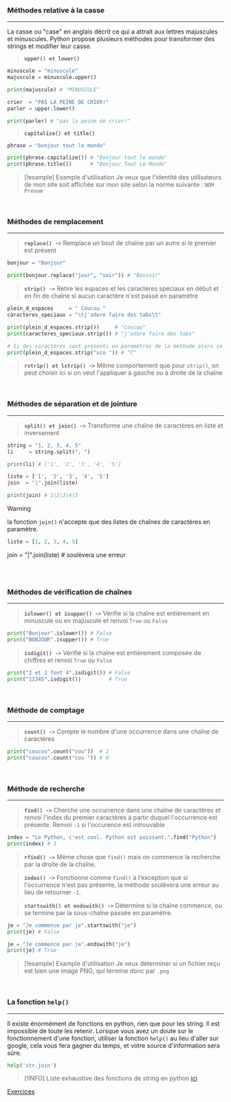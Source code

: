 ### Méthodes relative à la casse
---

La casse ou "case" en anglais décrit ce qui a attrait aux lettres majuscules et minuscules.
Python propose plusieurs méthodes pour transformer des strings et modifier leur casse.

> **`upper() et lower()`**
```python
minuscule = "minuscule"
majuscule = minuscule.upper()

print(majuscule) # "MINUSCULE"

crier  = "PAS LA PEINE DE CRIER!"
parler = upper.lower()

print(parler) # "pas la peine de crier!"
```

> **`capitalize() et title()`**
```python
phrase = "bonjour tout le monde"

print(phrase.capitalize()) # "Bonjour tout le monde"
print(phrase.title())      # "Bonjour Tout Le Monde"
```


> [!example] Example d'utilisation
> Je veux que l'identité des utilisateurs de mon site soit affichée sur mon site selon la norme suivante : `NOM Prénom`

<br>

### Méthodes de remplacement
---

> **`replace() ->`** Remplace un bout de chaîne par un autre si le premier est présent
```python
bonjour = "Bonjour"

print(bonjour.replace("jour", "soir")) # "Bonsoir"
```

> **`strip() ->`** Retire les espaces et les caractères spéciaux en début et en fin de chaîne si aucun caractère n'est passé en paramètre
```python
plein_d_espaces     = " Coucou "
caracteres_speciaux = "\tj'adore faire des tabs\t"

print(plein_d_espaces.strip())     # "Coucou"
print(caracteres_speciaux.strip()) # "j'adore faire des tabs"

# Si des caractères sont présents en paramètres de la méthode alors ce seront ces derniers qui seront retirés indépendemment de l'ordre
print(plein_d_espaces.strip("uco ")) # "C"
```

> **`rstrip() et lstrip() ->`** Même comportement que pour `strip()`, on peut choisir ici si on veut l'appliquer à gauche ou à droite de la chaîne

<br>

### Méthodes de séparation et de jointure
---

> **`split() et join() ->`** Transforme une chaîne de caractères en liste et inversement
```python
string = "1, 2, 3, 4, 5"
li     = string.split(", ")

print(li) # ['1', '2', '3', '4', '5']

liste = ['1', '2', '3', '4', '5']
join  = "|".join(liste)

print(join) # 1|2|3|4|5
```


>[!warning]
>la fonction `join()` n'accepte que des listes de chaînes de caractères en paramètre.
>```python
>liste = [1, 2, 3, 4, 5]
join  = "|".join(liste) # soulèvera une erreur
>```

<br>

### Méthodes de vérification de chaînes
---

> **`islower() et isupper() ->`** Vérifie si la chaîne est entièrement en minuscule ou en majuscule et renvoi `True` ou `False`
```python
print("Bonjour".islower()) # False
print("BONJOUR".isupper()) # True
```

> **`isdigit() ->`** Vérifie si la chaîne est entièrement composée de chiffres et  renvoi `True` ou `False`
```python
print("2 et 2 font 4".isdigit()) # False
print("12345".isdigit())         # True
```

<br>

### Méthode de comptage
---

> **`count() ->`** Compte le nombre d'une occurrence dans une chaîne de caractères
```python
print("coucou".count("cou"))  # 2
print("coucou".count("cou ")) # 0
```

<br>

### Méthode de recherche
---

> **`find() ->`** Cherche une occurrence dans une chaîne de caractères et renvoi l'index du premier caractères à partir duquel l'occurrence est présente. Renvoi `-1` si l'occurence est introuvable
```python
index = "Le Python, c'est cool. Python est puissant.".find("Python")
print(index) # 3
```

> **`rfind() ->`** Même chose que `find()` mais on commence la recherche par la droite de la chaîne.

> **`index() ->`** Fonctionne comme `find()` à l'exception que si l'occurrence n'est pas présente, la méthode soulèvera une erreur au lieu de retourner `-1`.

> **`startswith() et endswith() ->`** Détermine si la chaîne commence, ou se termine par la sous-chaîne passée en paramètre.
```python
je = "Je commence par je".startswith("je")
print(je) # False

je = "Je commence par je".endswith("je")
print(je) # True
```


> [!example] Example d'utilisation
>  Je veux déterminer si un fichier reçu est bien une image PNG, qui termine donc par `.png`

<br>

### La fonction `help()`
---

Il existe énormément de fonctions en python, rien que pour les string. Il est impossible de toute les retenir. Lorsque vous avez un doute sur le fonctionnement d'une fonction, utiliser la fonction `help()` au lieu d'aller sur google, cela vous fera gagner du temps, et votre source d'information sera sûre.

```python
help('str.join')
```


> [!INFO] 
> Liste exhaustive des fonctions de string en python [ici](Liste%20des%20méthodes%20de%20string.md)


[Exercices](8.%20Manipulation%20de%20chaînes.md)
